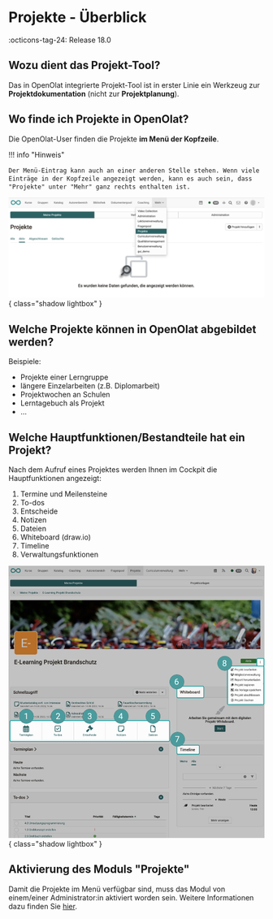 # Projekte - Überblick

:octicons-tag-24: Release 18.0

## Wozu dient das Projekt-Tool?

Das in OpenOlat integrierte Projekt-Tool ist in erster Linie ein Werkzeug zur **Projektdokumentation** (nicht zur **Projektplanung**).


## Wo finde ich Projekte in OpenOlat?

Die OpenOlat-User finden die Projekte **im Menü der Kopfzeile**. 

!!! info "Hinweis"

    Der Menü-Eintrag kann auch an einer anderen Stelle stehen. Wenn viele Einträge in der Kopfzeile angezeigt werden, kann es auch sein, dass "Projekte" unter "Mehr" ganz rechts enthalten ist.

![projekte_hauptmenue_v1_de.png](assets/projekte_hauptmenue_v1_de.png){ class="shadow lightbox" }

## Welche Projekte können in OpenOlat abgebildet werden?

Beispiele:

* Projekte einer Lerngruppe
* längere Einzelarbeiten (z.B. Diplomarbeit)
* Projektwochen an Schulen
* Lerntagebuch als Projekt
* …

## Welche Hauptfunktionen/Bestandteile hat ein Projekt?

Nach dem Aufruf eines Projektes werden Ihnen im Cockpit die Hauptfunktionen angezeigt:

1. Termine und Meilensteine
2. To-dos
3. Entscheide
4. Notizen
6. Dateien
5. Whiteboard (draw.io)
7. Timeline
8. Verwaltungsfunktionen

![projekte_overview_v1_de.png](assets/projekte_overview_v1_de.png){ class="shadow lightbox" }

## Aktivierung des Moduls "Projekte"

Damit die Projekte im Menü verfügbar sind, muss das Modul von einem/einer Administrator:in aktiviert worden sein. Weitere Informationen dazu finden Sie [hier](../../manual_admin/administration/Modules_Projects.de.md).